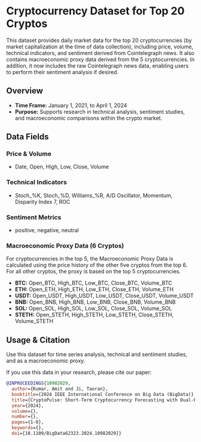 # Cryptocurrency Dataset for Top 20 Cryptos

This dataset provides daily market data for the top 20 cryptocurrencies (by market capitalization at the time of data collection), including price, volume, technical indicators, and sentiment derived from Cointelegraph news. It also contains macroeconomic proxy data derived from the 5 cryptocurrencies. In addition, it now includes the raw Cointelegraph news data, enabling users to perform their sentiment analysis if desired.

## Overview

- **Time Frame:** January 1, 2021, to April 1, 2024
- **Purpose:** Supports research in technical analysis, sentiment studies, and macroeconomic comparisons within the crypto market.

## Data Fields

### Price & Volume
- Date, Open, High, Low, Close, Volume

### Technical Indicators
- Stoch_%K, Stoch_%D, Williams_%R, A/D Oscillator, Momentum, Disparity Index 7, ROC

### Sentiment Metrics
- positive, negative, neutral

### Macroeconomic Proxy Data (6 Cryptos)
For cryptocurrencies in the top 5, the Macroeconomic Proxy Data is calculated using the price history of the other five cryptos from the top 6. For all other cryptos, the proxy is based on the top 5 cryptocurrencies.
- **BTC:** Open_BTC, High_BTC, Low_BTC, Close_BTC, Volume_BTC
- **ETH:** Open_ETH, High_ETH, Low_ETH, Close_ETH, Volume_ETH
- **USDT:** Open_USDT, High_USDT, Low_USDT, Close_USDT, Volume_USDT
- **BNB:** Open_BNB, High_BNB, Low_BNB, Close_BNB, Volume_BNB
- **SOL:** Open_SOL, High_SOL, Low_SOL, Close_SOL, Volume_SOL
- **STETH:** Open_STETH, High_STETH, Low_STETH, Close_STETH, Volume_STETH

## Usage & Citation

Use this dataset for time series analysis, technical and sentiment studies, and as a macroeconomic proxy.

If you use this data in your research, please cite our paper:

```bibtex
@INPROCEEDINGS{10982029,
  author={Kumar, Amit and Ji, Taoran},
  booktitle={2024 IEEE International Conference on Big Data (BigData)}, 
  title={CryptoPulse: Short-Term Cryptocurrency Forecasting with Dual-Prediction and Cross-Correlated Market Indicators}, 
  year={2024},
  volume={},
  number={},
  pages={1-8},
  keywords={},
  doi={10.1109/BigData62323.2024.10982029}}
